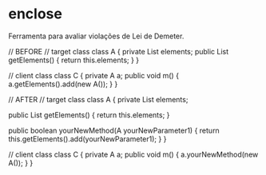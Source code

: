 # enclose
Ferramenta para avaliar violações de Lei de Demeter.

// BEFORE
// target class
class A {
  private List<A> elements;
  public List<A> getElements() {
    return this.elements;
  }
}
  
// client class
class C {
  private A a;
  public void m() {
    a.getElements().add(new A());
  }
}

// AFTER
// target class
class A {
  private List<A> elements;
  
  public List<A> getElements() {
    return this.elements;
  }
  
  public boolean yourNewMethod(A yourNewParameter1) {
    return this.getElements().add(yourNewParameter1);
  }
}
  
// client class
class C {
  private A a;
  public void m() {
    a.yourNewMethod(new A());
  }
}
